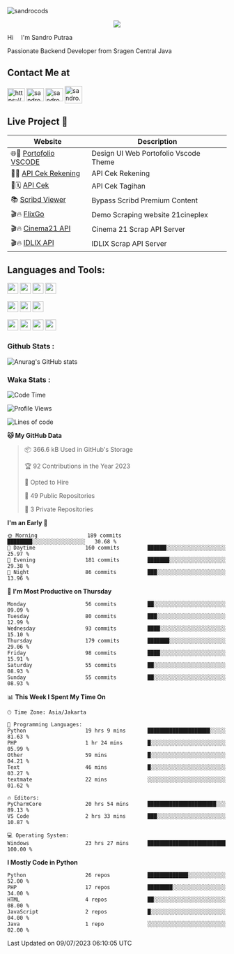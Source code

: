 

![sandrocods](https://cardivo.vercel.app/api?name=Martinus%20Krisandro%20Perdana%20Putra&description=Junior%20Backend%20Developer&image=https://avatars.githubusercontent.com/u/59155826?v=4&backgroundColor=%23ecf0f1)
<p align="center" style="p3">
<a href="https://github.com/antonkomarev/github-profile-views-counter">
    <img align="center"  src="https://komarev.com/ghpvc/?username=sandrocods&style=for-the-badge">
</a>
</p>

Hi <img src="https://media.giphy.com/media/hvRJCLFzcasrR4ia7z/giphy.gif" width="10px"> I'm Sandro Putraa

Passionate Backend Developer from Sragen Central Java

## Contact Me at

<p align="left">
    <a href="https://www.linkedin.com/in/sandro-putraa-34b80a19b/" target="blank"><img align="center" src="https://raw.githubusercontent.com/rahuldkjain/github-profile-readme-generator/master/src/images/icons/Social/linked-in-alt.svg" alt="https://www.linkedin.com/in/sandro-putraa-34b80a19b/" height="30" width="40" /></a>
    <a href="https://fb.com/sandro.putraaa" target="blank"><img align="center" src="https://raw.githubusercontent.com/rahuldkjain/github-profile-readme-generator/master/src/images/icons/Social/facebook.svg" alt="sandro.putraaa" height="30" width="40" /></a>
    <a href="https://instagram.com/sandro.putraa" target="blank"><img align="center" src="https://raw.githubusercontent.com/rahuldkjain/github-profile-readme-generator/master/src/images/icons/Social/instagram.svg" alt="sandro.putraa" height="30" width="40" /></a>
    <a href="https://wakatime.com/@sandrocods" target="blank"><img align="center" src="https://wakatime.com/static/img/wakatime-logo-text-vertical.png" alt="sandro.putraa" height="40" width="40" /></a>
   
</p>

## Live Project 🚀


| Website             | Description     |
| ----------------- | --- |
| 🌐👤 [Portofolio VSCODE](http://47.88.53.4:1872/porto/)| Design UI Web Portofolio Vscode Theme |
| 📑👤 [API Cek Rekening](http://47.88.53.4:3333/api/docs) | API Cek Rekening |
| 📑🗓 [API Cek](http://47.88.53.4:1111/api/docs) | API Cek Tagihan |
| 📚 [Scribd Viewer](http://sandroputraa.my.id/scribd/) | Bypass Scribd Premium Content |
| 🎬🔥 [FlixGo](https://testflsk.sandroputraa.com/) | Demo Scraping website 21cineplex  |
| 🎬🔥 [Cinema21 API](https://cinema-21-scrapper.vercel.app/) | Cinema 21 Scrap API Server |
| 🎬🔥 [IDLIX API](https://idlix-api.vercel.app/) | IDLIX Scrap API Server |



## Languages and Tools:

<img src="https://img.shields.io/badge/-Git-white?style=for-the-badge&logo=git" height="25" /></img>
<img src="https://img.shields.io/badge/-GitHub-white?style=for-the-badge&logo=github&logoColor=007ACC" height="25" /></img> <img src="https://img.shields.io/badge/-VS%20Code-white?style=for-the-badge&logo=visual-studio-code&logoColor=007ACC" height="25" /></img> <img src="https://img.shields.io/badge/-Pycharm-white?style=for-the-badge&logo=pycharm&logoColor=007ACC" height="25" /></img>

<img src="https://img.shields.io/badge/-Laravel-white?style=for-the-badge&logo=laravel&logoColor=007ACC" height="25" /></img>
<img src="https://img.shields.io/badge/-Flask-white?style=for-the-badge&logo=flask&logoColor=007ACC" height="25" /></img>
<img src="https://img.shields.io/badge/-Selenium-white?style=for-the-badge&logo=selenium&logoColor=007ACC" height="25" /></img>

<img src="https://img.shields.io/badge/-Python-white?style=for-the-badge&logo=python&logoColor=007ACC" height="25" /></img>
<img src="https://img.shields.io/badge/-Php-white?style=for-the-badge&logo=php&logoColor=007ACC" height="25" /></img>
<img src="https://img.shields.io/badge/-java-white?style=for-the-badge&logo=java&logoColor=007ACC" height="25" /></img>
<img src="https://img.shields.io/badge/-c++-white?style=for-the-badge&logo=c%2B%2B&logoColor=007ACC" height="25" /></img>



### Github Stats :
![Anurag's GitHub stats](https://github-readme-stats.vercel.app/api?username=sandrocods&show_icons=true&theme=transparent)


### Waka Stats :
<!--START_SECTION:waka-->
![Code Time](http://img.shields.io/badge/Code%20Time-858%20hrs%2055%20mins-blue)

![Profile Views](http://img.shields.io/badge/Profile%20Views-3-blue)

![Lines of code](https://img.shields.io/badge/From%20Hello%20World%20I%27ve%20Written-1.4%20million%20lines%20of%20code-blue)

**🐱 My GitHub Data** 

> 📦 366.6 kB Used in GitHub's Storage 
 > 
> 🏆 92 Contributions in the Year 2023
 > 
> 💼 Opted to Hire
 > 
> 📜 49 Public Repositories 
 > 
> 🔑 3 Private Repositories 
 > 
**I'm an Early 🐤** 

```text
🌞 Morning                189 commits         ████████░░░░░░░░░░░░░░░░░   30.68 % 
🌆 Daytime                160 commits         ██████░░░░░░░░░░░░░░░░░░░   25.97 % 
🌃 Evening                181 commits         ███████░░░░░░░░░░░░░░░░░░   29.38 % 
🌙 Night                  86 commits          ███░░░░░░░░░░░░░░░░░░░░░░   13.96 % 
```
📅 **I'm Most Productive on Thursday** 

```text
Monday                   56 commits          ██░░░░░░░░░░░░░░░░░░░░░░░   09.09 % 
Tuesday                  80 commits          ███░░░░░░░░░░░░░░░░░░░░░░   12.99 % 
Wednesday                93 commits          ████░░░░░░░░░░░░░░░░░░░░░   15.10 % 
Thursday                 179 commits         ███████░░░░░░░░░░░░░░░░░░   29.06 % 
Friday                   98 commits          ████░░░░░░░░░░░░░░░░░░░░░   15.91 % 
Saturday                 55 commits          ██░░░░░░░░░░░░░░░░░░░░░░░   08.93 % 
Sunday                   55 commits          ██░░░░░░░░░░░░░░░░░░░░░░░   08.93 % 
```


📊 **This Week I Spent My Time On** 

```text
🕑︎ Time Zone: Asia/Jakarta

💬 Programming Languages: 
Python                   19 hrs 9 mins       ████████████████████░░░░░   81.63 % 
PHP                      1 hr 24 mins        █░░░░░░░░░░░░░░░░░░░░░░░░   05.99 % 
Other                    59 mins             █░░░░░░░░░░░░░░░░░░░░░░░░   04.21 % 
Text                     46 mins             █░░░░░░░░░░░░░░░░░░░░░░░░   03.27 % 
textmate                 22 mins             ░░░░░░░░░░░░░░░░░░░░░░░░░   01.62 % 

🔥 Editors: 
PyCharmCore              20 hrs 54 mins      ██████████████████████░░░   89.13 % 
VS Code                  2 hrs 33 mins       ███░░░░░░░░░░░░░░░░░░░░░░   10.87 % 

💻 Operating System: 
Windows                  23 hrs 27 mins      █████████████████████████   100.00 % 
```

**I Mostly Code in Python** 

```text
Python                   26 repos            █████████████░░░░░░░░░░░░   52.00 % 
PHP                      17 repos            ████████░░░░░░░░░░░░░░░░░   34.00 % 
HTML                     4 repos             ██░░░░░░░░░░░░░░░░░░░░░░░   08.00 % 
JavaScript               2 repos             █░░░░░░░░░░░░░░░░░░░░░░░░   04.00 % 
Java                     1 repo              ░░░░░░░░░░░░░░░░░░░░░░░░░   02.00 % 
```




 Last Updated on 09/07/2023 06:10:05 UTC
<!--END_SECTION:waka-->
